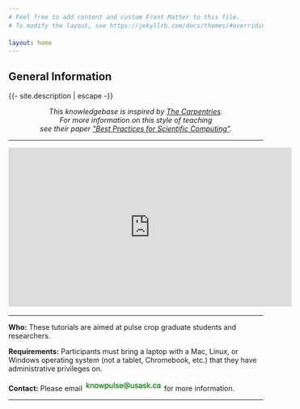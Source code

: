 ```yaml
---
# Feel free to add content and custom Front Matter to this file.
# To modify the layout, see https://jekyllrb.com/docs/themes/#overriding-theme-defaults

layout: home
---
```


<h2 class="general-info"> General Information</h2>

<p>{{- site.description | escape -}}</p>

<p style="font-style: italic; text-align:center;">This knowledgebase is inspired by <a href="https://carpentries.org/">The Carpentries</a>.<br />For more information on this style of teaching<br />see their paper <a href="http://journals.plos.org/plosbiology/article?id=10.1371/journal.pbio.1001745">"Best Practices for Scientific Computing"</a>.</p>

<hr>

<iframe frameborder="0" width="560" height="315" src="https://biteable.com/watch/embed/knowpulse-knowledgebase-intro-2729700" allowfullscreen="true" allow="autoplay" style="margin-left:auto; margin-right:auto;"></iframe> 

<hr>

<p id="who">
  <strong>Who:</strong>
  These tutorials are aimed at pulse crop graduate students and researchers.
</p>

<p id="requirements">
  <strong>Requirements:</strong>
  Participants must bring a laptop with a
  Mac, Linux, or Windows operating system (not a tablet, Chromebook, etc.) that they have administrative privileges on.
</p>

<p id="contact">
  <strong>Contact:</strong>
  Please email <img height="22px" src="assets/contact.png"> for more information.
</p>

<hr/>

